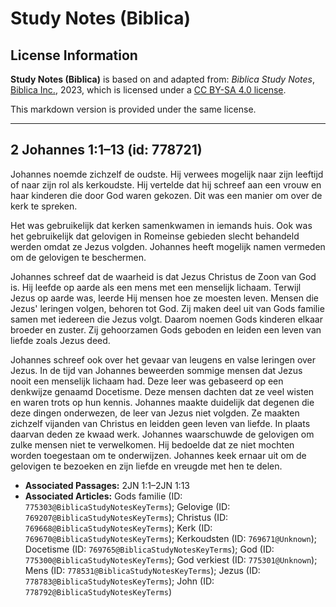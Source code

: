 # Study Notes (Biblica)

## License Information

**Study Notes (Biblica)** is based on and adapted from: _Biblica Study Notes_, [Biblica Inc.](https://www.biblica.com/), 2023, which is licensed under a [CC BY-SA 4.0 license](https://creativecommons.org/licenses/by-sa/4.0/legalcode.en).

This markdown version is provided under the same license.



--------------------------------

## 2 Johannes 1:1–13 (id: 778721)

Johannes noemde zichzelf de oudste. Hij verwees mogelijk naar zijn leeftijd of naar zijn rol als kerkoudste. Hij vertelde dat hij schreef aan een vrouw en haar kinderen die door God waren gekozen. Dit was een manier om over de kerk te spreken.

Het was gebruikelijk dat kerken samenkwamen in iemands huis. Ook was het gebruikelijk dat gelovigen in Romeinse gebieden slecht behandeld werden omdat ze Jezus volgden. Johannes heeft mogelijk namen vermeden om de gelovigen te beschermen.

Johannes schreef dat de waarheid is dat Jezus Christus de Zoon van God is. Hij leefde op aarde als een mens met een menselijk lichaam. Terwijl Jezus op aarde was, leerde Hij mensen hoe ze moesten leven. Mensen die Jezus' leringen volgen, behoren tot God. Zij maken deel uit van Gods familie samen met iedereen die Jezus volgt. Daarom noemen Gods kinderen elkaar broeder en zuster. Zij gehoorzamen Gods geboden en leiden een leven van liefde zoals Jezus deed.

Johannes schreef ook over het gevaar van leugens en valse leringen over Jezus. In de tijd van Johannes beweerden sommige mensen dat Jezus nooit een menselijk lichaam had. Deze leer was gebaseerd op een denkwijze genaamd Docetisme. Deze mensen dachten dat ze veel wisten en waren trots op hun kennis. Johannes maakte duidelijk dat degenen die deze dingen onderwezen, de leer van Jezus niet volgden. Ze maakten zichzelf vijanden van Christus en leidden geen leven van liefde. In plaats daarvan deden ze kwaad werk. Johannes waarschuwde de gelovigen om zulke mensen niet te verwelkomen. Hij bedoelde dat ze niet mochten worden toegestaan om te onderwijzen. Johannes keek ernaar uit om de gelovigen te bezoeken en zijn liefde en vreugde met hen te delen.

* **Associated Passages:** 2JN 1:1–2JN 1:13
* **Associated Articles:** Gods familie (ID: `775303@BiblicaStudyNotesKeyTerms`); Gelovige (ID: `769207@BiblicaStudyNotesKeyTerms`); Christus (ID: `769668@BiblicaStudyNotesKeyTerms`); Kerk (ID: `769670@BiblicaStudyNotesKeyTerms`); Kerkoudsten (ID: `769671@Unknown`); Docetisme (ID: `769765@BiblicaStudyNotesKeyTerms`); God (ID: `775300@BiblicaStudyNotesKeyTerms`); God verkiest (ID: `775301@Unknown`); Mens (ID: `778531@BiblicaStudyNotesKeyTerms`); Jezus (ID: `778783@BiblicaStudyNotesKeyTerms`); John (ID: `778792@BiblicaStudyNotesKeyTerms`)

